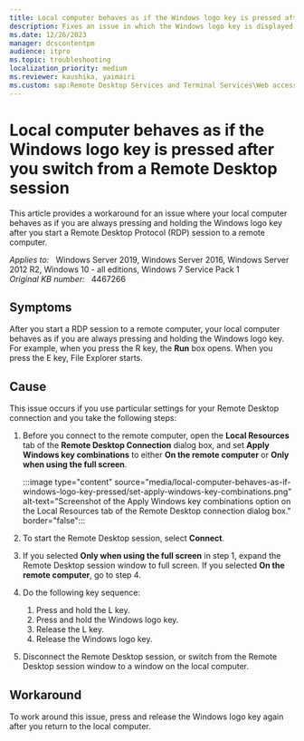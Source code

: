 ```yaml
---
title: Local computer behaves as if the Windows logo key is pressed after you switch from a Remote Desktop session
description: Fixes an issue in which the Windows logo key is displayed as pressed after you use an RDP session in Windows.
ms.date: 12/26/2023
manager: dcscontentpm
audience: itpro
ms.topic: troubleshooting
localization_priority: medium
ms.reviewer: kaushika, yaimairi
ms.custom: sap:Remote Desktop Services and Terminal Services\Web access (includes RemoteApp and desktop connections), csstroubleshoot
---
```

# Local computer behaves as if the Windows logo key is pressed after you switch from a Remote Desktop session

This article provides a workaround for an issue where your local computer behaves as if you are always pressing and holding the Windows logo key after you start a Remote Desktop Protocol (RDP) session to a remote computer.

_Applies to:_ &nbsp; Windows Server 2019, Windows Server 2016, Windows Server 2012 R2, Windows 10 - all editions, Windows 7 Service Pack 1  
_Original KB number:_ &nbsp; 4467266

## Symptoms

After you start a RDP session to a remote computer, your local computer behaves as if you are always pressing and holding the Windows logo key. For example, when you press the R key, the **Run** box opens. When you press the E key, File Explorer starts.

## Cause

This issue occurs if you use particular settings for your Remote Desktop connection and you take the following steps:

1. Before you connect to the remote computer, open the **Local Resources** tab of the **Remote Desktop Connection** dialog box, and set **Apply Windows key combinations** to either **On the remote computer** or **Only when using the full screen**.

    :::image type="content" source="media/local-computer-behaves-as-if-windows-logo-key-pressed/set-apply-windows-key-combinations.png" alt-text="Screenshot of the Apply Windows key combinations option on the Local Resources tab of the Remote Desktop connection dialog box." border="false":::

2. To start the Remote Desktop session, select **Connect**.
3. If you selected **Only when using the full screen** in step 1, expand the Remote Desktop session window to full screen. If you selected **On the remote computer**, go to step 4.
4. Do the following key sequence:
    1. Press and hold the L key.
    2. Press and hold the Windows logo key.
    3. Release the L key.
    4. Release the Windows logo key.
5. Disconnect the Remote Desktop session, or switch from the Remote Desktop session window to a window on the local computer.

## Workaround

To work around this issue, press and release the Windows logo key again after you return to the local computer.
